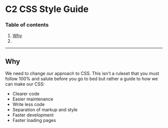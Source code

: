 # C2 CSS Style Guide
### Table of contents
1. [Why](#why)
2. 
___
## Why
We need to change our approach to CSS. 
This isn't a ruleset that you must follow 100% and salute before you go to bed but rather a guide to how we can make our CSS:
* Clearer code
* Easier maintenance
* Write less code
* Separation of markup and style
* Faster development
* Faster loading pages